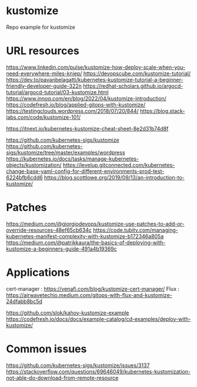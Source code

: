 # kustomize
Repo example for kustomize

# URL resources
https://www.linkedin.com/pulse/kustomize-how-deploy-scale-when-you-need-everywhere-miles-kniep/
https://devopscube.com/kustomize-tutorial/
https://dev.to/pavanbelagatti/kubernetes-kustomize-tutorial-a-beginner-friendly-developer-guide-322n
https://redhat-scholars.github.io/argocd-tutorial/argocd-tutorial/03-kustomize.html
https://www.innoq.com/en/blog/2022/04/kustomize-introduction/
https://codefresh.io/blog/applied-gitops-with-kustomize/
https://testingclouds.wordpress.com/2018/07/20/844/
https://blog.stack-labs.com/code/kustomize-101/

https://itnext.io/kubernetes-kustomize-cheat-sheet-8e2d31b74d8f

https://github.com/kubernetes-sigs/kustomize
https://github.com/kubernetes-sigs/kustomize/tree/master/examples/wordpress
https://kubernetes.io/docs/tasks/manage-kubernetes-objects/kustomization/
https://levelup.gitconnected.com/kubernetes-change-base-yaml-config-for-different-environments-prod-test-6224bfb6cdd6
https://blog.scottlowe.org/2019/09/13/an-introduction-to-kustomize/

# Patches
https://medium.com/@giorgiodevops/kustomize-use-patches-to-add-or-override-resources-48ef65cb634c
https://code.tubitv.com/managing-kubernetes-manifest-complexity-with-kustomize-b172346a805a
https://medium.com/@patrikkaura/the-basics-of-deploying-with-kustomize-a-beginners-guide-491a4b19369c


# Applications
cert-manager : https://venafi.com/blog/kustomize-cert-manager/
Flux : https://airwavetechio.medium.com/gitops-with-flux-and-kustomize-24dfabb8bc5d

https://github.com/slok/kahoy-kustomize-example
https://codefresh.io/docs/docs/example-catalog/cd-examples/deploy-with-kustomize/

# Common issues
https://github.com/kubernetes-sigs/kustomize/issues/3137
https://stackoverflow.com/questions/69646049/kubernetes-kustomization-not-able-do-download-from-remote-resource
